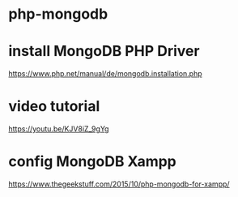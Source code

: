 # php-mongodb

# install MongoDB PHP Driver
https://www.php.net/manual/de/mongodb.installation.php

# video tutorial
https://youtu.be/KJV8iZ_9gYg

# config MongoDB Xampp
https://www.thegeekstuff.com/2015/10/php-mongodb-for-xampp/
